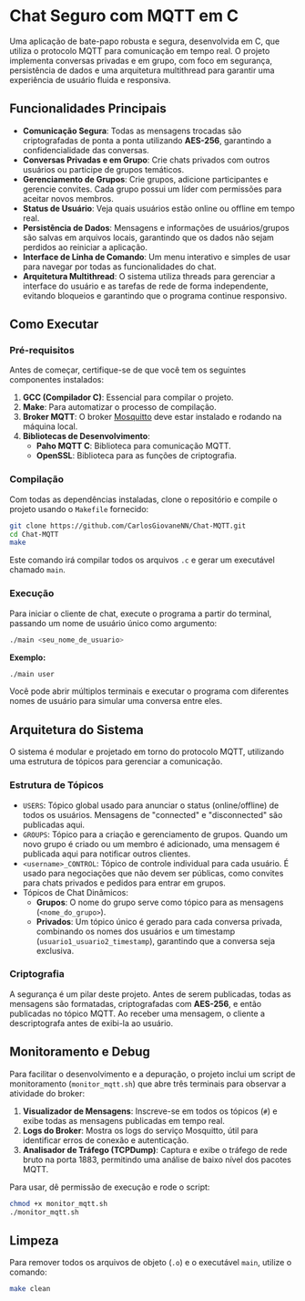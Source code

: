

# Chat Seguro com MQTT em C

Uma aplicação de bate-papo robusta e segura, desenvolvida em C, que utiliza o protocolo MQTT para comunicação em tempo real. O projeto implementa conversas privadas e em grupo, com foco em segurança, persistência de dados e uma arquitetura multithread para garantir uma experiência de usuário fluida e responsiva.


## Funcionalidades Principais

* **Comunicação Segura**: Todas as mensagens trocadas são criptografadas de ponta a ponta utilizando **AES-256**, garantindo a confidencialidade das conversas.
* **Conversas Privadas e em Grupo**: Crie chats privados com outros usuários ou participe de grupos temáticos.
* **Gerenciamento de Grupos**: Crie grupos, adicione participantes e gerencie convites. Cada grupo possui um líder com permissões para aceitar novos membros.
* **Status de Usuário**: Veja quais usuários estão online ou offline em tempo real.
* **Persistência de Dados**: Mensagens e informações de usuários/grupos são salvas em arquivos locais, garantindo que os dados não sejam perdidos ao reiniciar a aplicação.
* **Interface de Linha de Comando**: Um menu interativo e simples de usar para navegar por todas as funcionalidades do chat.
* **Arquitetura Multithread**: O sistema utiliza threads para gerenciar a interface do usuário e as tarefas de rede de forma independente, evitando bloqueios e garantindo que o programa continue responsivo.


## Como Executar

### Pré-requisitos

Antes de começar, certifique-se de que você tem os seguintes componentes instalados:

1.  **GCC (Compilador C)**: Essencial para compilar o projeto.
2.  **Make**: Para automatizar o processo de compilação.
3.  **Broker MQTT**: O broker [Mosquitto](https.mosquitto.org) deve estar instalado e rodando na máquina local.
4. **Bibliotecas de Desenvolvimento**:
    * **Paho MQTT C**: Biblioteca para comunicação MQTT.
    * **OpenSSL**: Biblioteca para as funções de criptografia.
    

### Compilação

Com todas as dependências instaladas, clone o repositório e compile o projeto usando o `Makefile` fornecido:

```bash
git clone https://github.com/CarlosGiovaneNN/Chat-MQTT.git
cd Chat-MQTT
make
```

Este comando irá compilar todos os arquivos `.c` e gerar um executável chamado `main`.

### Execução

Para iniciar o cliente de chat, execute o programa a partir do terminal, passando um nome de usuário único como argumento:

```bash
./main <seu_nome_de_usuario>
```

**Exemplo:**

```bash
./main user
```

Você pode abrir múltiplos terminais e executar o programa com diferentes nomes de usuário para simular uma conversa entre eles.

## Arquitetura do Sistema

O sistema é modular e projetado em torno do protocolo MQTT, utilizando uma estrutura de tópicos para gerenciar a comunicação.

### Estrutura de Tópicos

  * `USERS`: Tópico global usado para anunciar o status (online/offline) de todos os usuários. Mensagens de "connected" e "disconnected" são publicadas aqui.
  * `GROUPS`: Tópico para a criação e gerenciamento de grupos. Quando um novo grupo é criado ou um membro é adicionado, uma mensagem é publicada aqui para notificar outros clientes.
  * `<username>_CONTROL`: Tópico de controle individual para cada usuário. É usado para negociações que não devem ser públicas, como convites para chats privados e pedidos para entrar em grupos.
  * Tópicos de Chat Dinâmicos:
      * **Grupos**: O nome do grupo serve como tópico para as mensagens (`<nome_do_grupo>`).
      * **Privados**: Um tópico único é gerado para cada conversa privada, combinando os nomes dos usuários e um timestamp (`usuario1_usuario2_timestamp`), garantindo que a conversa seja exclusiva.

### Criptografia

A segurança é um pilar deste projeto. Antes de serem publicadas, todas as mensagens são formatadas, criptografadas com **AES-256**, e então publicadas no tópico MQTT. Ao receber uma mensagem, o cliente a descriptografa antes de exibi-la ao usuário.

## Monitoramento e Debug

Para facilitar o desenvolvimento e a depuração, o projeto inclui um script de monitoramento (`monitor_mqtt.sh`) que abre três terminais para observar a atividade do broker:

1.  **Visualizador de Mensagens**: Inscreve-se em todos os tópicos (`#`) e exibe todas as mensagens publicadas em tempo real.
2.  **Logs do Broker**: Mostra os logs do serviço Mosquitto, útil para identificar erros de conexão e autenticação.
3.  **Analisador de Tráfego (TCPDump)**: Captura e exibe o tráfego de rede bruto na porta 1883, permitindo uma análise de baixo nível dos pacotes MQTT.

Para usar, dê permissão de execução e rode o script:

```bash
chmod +x monitor_mqtt.sh
./monitor_mqtt.sh
```

## Limpeza

Para remover todos os arquivos de objeto (`.o`) e o executável `main`, utilize o comando:

```bash
make clean
```
